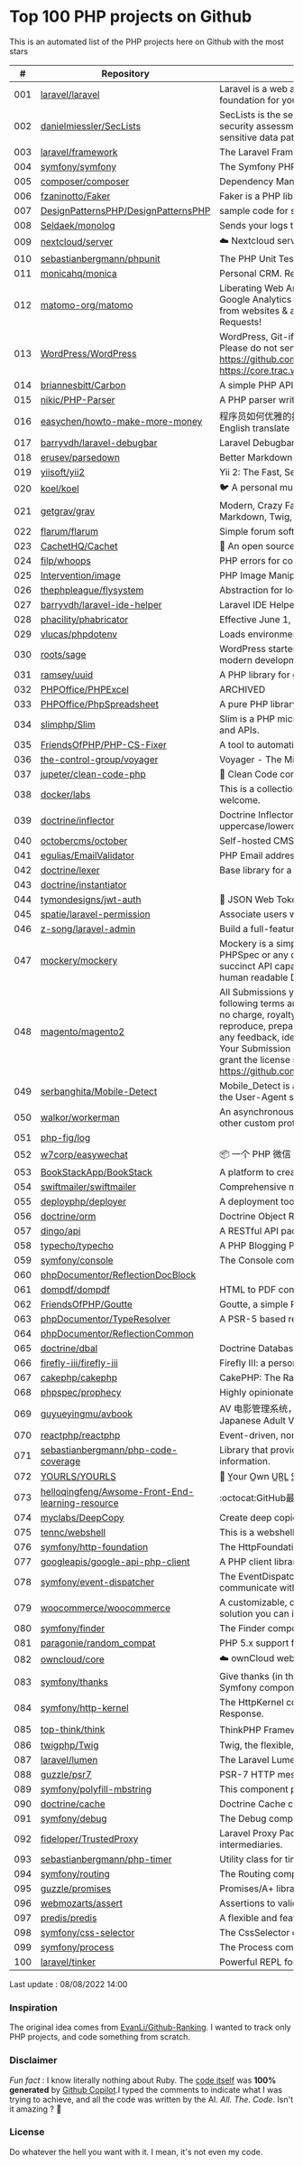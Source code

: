 # Top 100 PHP projects on Github

This is an automated list of the PHP projects here on Github with the most stars

| # | Repository | Description | Stars | Forks |
|---|------------|-------------|-------|-------|
| 001 | [laravel/laravel](https://github.com/laravel/laravel) | Laravel is a web application framework with expressive, elegant syntax. We’ve already laid the foundation for your next big idea — freeing you to create without sweating the small things. | 70552 | 22830 |
| 002 | [danielmiessler/SecLists](https://github.com/danielmiessler/SecLists) | SecLists is the security tester's companion. It's a collection of multiple types of lists used during security assessments, collected in one place. List types include usernames, passwords, URLs, sensitive data patterns, fuzzing payloads, web shells, and many more. | 40733 | 20599 |
| 003 | [laravel/framework](https://github.com/laravel/framework) | The Laravel Framework. | 27578 | 9429 |
| 004 | [symfony/symfony](https://github.com/symfony/symfony) | The Symfony PHP framework | 27303 | 8784 |
| 005 | [composer/composer](https://github.com/composer/composer) | Dependency Manager for PHP | 26804 | 6402 |
| 006 | [fzaninotto/Faker](https://github.com/fzaninotto/Faker) | Faker is a PHP library that generates fake data for you | 26540 | 3413 |
| 007 | [DesignPatternsPHP/DesignPatternsPHP](https://github.com/DesignPatternsPHP/DesignPatternsPHP) | sample code for several design patterns in PHP 8 | 20702 | 4442 |
| 008 | [Seldaek/monolog](https://github.com/Seldaek/monolog) | Sends your logs to files, sockets, inboxes, databases and various web services | 19823 | 1828 |
| 009 | [nextcloud/server](https://github.com/nextcloud/server) | ☁️ Nextcloud server, a safe home for all your data | 19677 | 3149 |
| 010 | [sebastianbergmann/phpunit](https://github.com/sebastianbergmann/phpunit) | The PHP Unit Testing framework. | 18591 | 2111 |
| 011 | [monicahq/monica](https://github.com/monicahq/monica) | Personal CRM. Remember everything about your friends, family and business relationships. | 16909 | 1717 |
| 012 | [matomo-org/matomo](https://github.com/matomo-org/matomo) | Liberating Web Analytics. Star us on Github? +1. Matomo is the leading open alternative to Google Analytics that gives you full control over your data. Matomo lets you easily collect data from websites & apps and visualise this data and extract insights. Privacy is built-in. We love Pull Requests!  | 16641 | 2341 |
| 013 | [WordPress/WordPress](https://github.com/WordPress/WordPress) | WordPress, Git-ified. This repository is just a mirror of the WordPress subversion repository. Please do not send pull requests. Submit pull requests to https://github.com/WordPress/wordpress-develop and patches to https://core.trac.wordpress.org/ instead. | 16494 | 11477 |
| 014 | [briannesbitt/Carbon](https://github.com/briannesbitt/Carbon) | A simple PHP API extension for DateTime. | 15859 | 1221 |
| 015 | [nikic/PHP-Parser](https://github.com/nikic/PHP-Parser) | A PHP parser written in PHP | 15562 | 887 |
| 016 | [easychen/howto-make-more-money](https://github.com/easychen/howto-make-more-money) | 程序员如何优雅的挣零花钱，2.0版，升级为小书了。Most of this not work outside China , so no English translate | 15470 | 1640 |
| 017 | [barryvdh/laravel-debugbar](https://github.com/barryvdh/laravel-debugbar) | Laravel Debugbar (Integrates PHP Debug Bar) | 14277 | 1396 |
| 018 | [erusev/parsedown](https://github.com/erusev/parsedown) | Better Markdown Parser in PHP | 14204 | 1086 |
| 019 | [yiisoft/yii2](https://github.com/yiisoft/yii2) | Yii 2: The Fast, Secure and Professional PHP Framework | 13977 | 7004 |
| 020 | [koel/koel](https://github.com/koel/koel) | 🐦 A personal music streaming server that works. | 13848 | 1757 |
| 021 | [getgrav/grav](https://github.com/getgrav/grav) | Modern, Crazy Fast, Ridiculously Easy and Amazingly Powerful Flat-File CMS powered by PHP, Markdown, Twig, and Symfony | 13388 | 1351 |
| 022 | [flarum/flarum](https://github.com/flarum/flarum) | Simple forum software for building great communities. | 13183 | 1419 |
| 023 | [CachetHQ/Cachet](https://github.com/CachetHQ/Cachet) | 📛 An open source status page system for everyone. | 12822 | 1541 |
| 024 | [filp/whoops](https://github.com/filp/whoops) | PHP errors for cool kids  | 12794 | 595 |
| 025 | [Intervention/image](https://github.com/Intervention/image) | PHP Image Manipulation | 12744 | 1423 |
| 026 | [thephpleague/flysystem](https://github.com/thephpleague/flysystem) | Abstraction for local and remote filesystems | 12572 | 751 |
| 027 | [barryvdh/laravel-ide-helper](https://github.com/barryvdh/laravel-ide-helper) | Laravel IDE Helper | 12474 | 1084 |
| 028 | [phacility/phabricator](https://github.com/phacility/phabricator) | Effective June 1, 2021: Phabricator is no longer actively maintained. | 12264 | 1654 |
| 029 | [vlucas/phpdotenv](https://github.com/vlucas/phpdotenv) | Loads environment variables from `.env` to `getenv()`, `$_ENV` and `$_SERVER` automagically. | 12059 | 585 |
| 030 | [roots/sage](https://github.com/roots/sage) | WordPress starter theme with Laravel Blade components and templates, Tailwind CSS, and a modern development workflow | 11845 | 3003 |
| 031 | [ramsey/uuid](https://github.com/ramsey/uuid) | A PHP library for generating universally unique identifiers (UUIDs). | 11739 | 469 |
| 032 | [PHPOffice/PHPExcel](https://github.com/PHPOffice/PHPExcel) | ARCHIVED | 11480 | 4188 |
| 033 | [PHPOffice/PhpSpreadsheet](https://github.com/PHPOffice/PhpSpreadsheet) | A pure PHP library for reading and writing spreadsheet files | 11396 | 2742 |
| 034 | [slimphp/Slim](https://github.com/slimphp/Slim) | Slim is a PHP micro framework that helps you quickly write simple yet powerful web applications and APIs. | 11361 | 1932 |
| 035 | [FriendsOfPHP/PHP-CS-Fixer](https://github.com/FriendsOfPHP/PHP-CS-Fixer) | A tool to automatically fix PHP Coding Standards issues | 11289 | 1425 |
| 036 | [the-control-group/voyager](https://github.com/the-control-group/voyager) | Voyager - The Missing Laravel Admin | 11077 | 2604 |
| 037 | [jupeter/clean-code-php](https://github.com/jupeter/clean-code-php) | :bathtub: Clean Code concepts adapted for PHP | 10970 | 2710 |
| 038 | [docker/labs](https://github.com/docker/labs) | This is a collection of tutorials for learning how to use Docker with various tools. Contributions welcome. | 10866 | 5318 |
| 039 | [doctrine/inflector](https://github.com/doctrine/inflector) | Doctrine Inflector is a small library that can perform string manipulations with regard to uppercase/lowercase and singular/plural forms of words. | 10854 | 117 |
| 040 | [octobercms/october](https://github.com/octobercms/october) | Self-hosted CMS platform based on the Laravel PHP Framework. | 10781 | 2265 |
| 041 | [egulias/EmailValidator](https://github.com/egulias/EmailValidator) | PHP Email address validator | 10758 | 166 |
| 042 | [doctrine/lexer](https://github.com/doctrine/lexer) | Base library for a lexer that can be used in Top-Down, Recursive Descent Parsers. | 10696 | 52 |
| 043 | [doctrine/instantiator](https://github.com/doctrine/instantiator) |  | 10632 | 60 |
| 044 | [tymondesigns/jwt-auth](https://github.com/tymondesigns/jwt-auth) | 🔐 JSON Web Token Authentication for Laravel & Lumen | 10587 | 1514 |
| 045 | [spatie/laravel-permission](https://github.com/spatie/laravel-permission) | Associate users with roles and permissions | 10579 | 1595 |
| 046 | [z-song/laravel-admin](https://github.com/z-song/laravel-admin) | Build a full-featured administrative interface in ten minutes | 10549 | 2699 |
| 047 | [mockery/mockery](https://github.com/mockery/mockery) | Mockery is a simple yet flexible PHP mock object framework for use in unit testing with PHPUnit, PHPSpec or any other testing framework. Its core goal is to offer a test double framework with a succinct API capable of clearly defining all possible object operations and interactions using a human readable Domain Specific Language (DSL). | 10236 | 447 |
| 048 | [magento/magento2](https://github.com/magento/magento2) | All Submissions you make to Magento Inc. ("Magento") through GitHub are subject to the following terms and conditions: (1) You grant Magento a perpetual, worldwide, non-exclusive, no charge, royalty free, irrevocable license under your applicable copyrights and patents to reproduce, prepare derivative works of, display, publically perform, sublicense and distribute any feedback, ideas, code, or other information (“Submission") you submit through GitHub. (2) Your Submission is an original work of authorship and you are the owner or are legally entitled to grant the license stated above. (3) You agree to the Contributor License Agreement found here:  https://github.com/magento/magento2/blob/master/CONTRIBUTOR_LICENSE_AGREEMENT.html | 10182 | 8973 |
| 049 | [serbanghita/Mobile-Detect](https://github.com/serbanghita/Mobile-Detect) | Mobile_Detect is a lightweight PHP class for detecting mobile devices (including tablets). It uses the User-Agent string combined with specific HTTP headers to detect the mobile environment. | 10055 | 2678 |
| 050 | [walkor/workerman](https://github.com/walkor/workerman) | An asynchronous event driven PHP socket framework. Supports HTTP, Websocket, SSL and other custom protocols. PHP>=5.4. | 9988 | 2214 |
| 051 | [php-fig/log](https://github.com/php-fig/log) |  | 9974 | 165 |
| 052 | [w7corp/easywechat](https://github.com/w7corp/easywechat) | 📦 一个 PHP 微信 SDK | 9882 | 2402 |
| 053 | [BookStackApp/BookStack](https://github.com/BookStackApp/BookStack) | A platform to create documentation/wiki content built with PHP & Laravel | 9775 | 1335 |
| 054 | [swiftmailer/swiftmailer](https://github.com/swiftmailer/swiftmailer) | Comprehensive mailing tools for PHP | 9557 | 827 |
| 055 | [deployphp/deployer](https://github.com/deployphp/deployer) | A deployment tool written in PHP with support for popular frameworks out of the box | 9408 | 1406 |
| 056 | [doctrine/orm](https://github.com/doctrine/orm) | Doctrine Object Relational Mapper (ORM) | 9309 | 2421 |
| 057 | [dingo/api](https://github.com/dingo/api) | A RESTful API package for the Laravel and Lumen frameworks. | 9279 | 1278 |
| 058 | [typecho/typecho](https://github.com/typecho/typecho) | A PHP Blogging Platform. Simple and Powerful. | 9247 | 1818 |
| 059 | [symfony/console](https://github.com/symfony/console) | The Console component eases the creation of beautiful and testable command line interfaces. | 9231 | 247 |
| 060 | [phpDocumentor/ReflectionDocBlock](https://github.com/phpDocumentor/ReflectionDocBlock) |  | 9097 | 101 |
| 061 | [dompdf/dompdf](https://github.com/dompdf/dompdf) | HTML to PDF converter for PHP | 9010 | 1667 |
| 062 | [FriendsOfPHP/Goutte](https://github.com/FriendsOfPHP/Goutte) | Goutte, a simple PHP Web Scraper | 9007 | 1014 |
| 063 | [phpDocumentor/TypeResolver](https://github.com/phpDocumentor/TypeResolver) | A PSR-5 based resolver of Class names, Types and Structural Element Names | 8898 | 42 |
| 064 | [phpDocumentor/ReflectionCommon](https://github.com/phpDocumentor/ReflectionCommon) |  | 8801 | 20 |
| 065 | [doctrine/dbal](https://github.com/doctrine/dbal) | Doctrine Database Abstraction Layer | 8758 | 1208 |
| 066 | [firefly-iii/firefly-iii](https://github.com/firefly-iii/firefly-iii) | Firefly III: a personal finances manager | 8579 | 901 |
| 067 | [cakephp/cakephp](https://github.com/cakephp/cakephp) | CakePHP: The Rapid Development Framework for PHP - Official Repository | 8525 | 3467 |
| 068 | [phpspec/prophecy](https://github.com/phpspec/prophecy) | Highly opinionated mocking framework for PHP 5.3+ | 8481 | 230 |
| 069 | [guyueyingmu/avbook](https://github.com/guyueyingmu/avbook) | AV 电影管理系统， avmoo , javbus , javlibrary 爬虫，线上 AV 影片图书馆，AV 磁力链接数据库，Japanese Adult Video Library,Adult Video Magnet Links - Japanese Adult Video Database | 8475 | 1975 |
| 070 | [reactphp/reactphp](https://github.com/reactphp/reactphp) | Event-driven, non-blocking I/O with PHP. | 8388 | 748 |
| 071 | [sebastianbergmann/php-code-coverage](https://github.com/sebastianbergmann/php-code-coverage) | Library that provides collection, processing, and rendering functionality for PHP code coverage information. | 8343 | 358 |
| 072 | [YOURLS/YOURLS](https://github.com/YOURLS/YOURLS) | 🔗 Y̲our O̲wn U̲R̲L̲ S̲hortener - the 𝑑𝑒 𝑓𝑎𝑐𝑡𝑜 standard self hosted URL shortener in PHP | 8311 | 1734 |
| 073 | [helloqingfeng/Awsome-Front-End-learning-resource](https://github.com/helloqingfeng/Awsome-Front-End-learning-resource) | :octocat:GitHub最全的前端资源汇总仓库（包括前端学习、开发资源、求职面试等） | 8294 | 1816 |
| 074 | [myclabs/DeepCopy](https://github.com/myclabs/DeepCopy) | Create deep copies (clones) of your objects | 8291 | 87 |
| 075 | [tennc/webshell](https://github.com/tennc/webshell) | This is a webshell open source project | 8251 | 5333 |
| 076 | [symfony/http-foundation](https://github.com/symfony/http-foundation) | The HttpFoundation component defines an object-oriented layer for the HTTP specification. | 8244 | 281 |
| 077 | [googleapis/google-api-php-client](https://github.com/googleapis/google-api-php-client) | A PHP client library for accessing Google APIs | 8197 | 3455 |
| 078 | [symfony/event-dispatcher](https://github.com/symfony/event-dispatcher) | The EventDispatcher component provides tools that allow your application components to communicate with each other by dispatching events and listening to them. | 8121 | 68 |
| 079 | [woocommerce/woocommerce](https://github.com/woocommerce/woocommerce) | A customizable, open-source eCommerce platform built on WordPress. Build any commerce solution you can imagine. | 8090 | 10327 |
| 080 | [symfony/finder](https://github.com/symfony/finder) | The Finder component finds files and directories via an intuitive fluent interface. | 8028 | 55 |
| 081 | [paragonie/random_compat](https://github.com/paragonie/random_compat) | PHP 5.x support for random_bytes() and random_int() | 8009 | 119 |
| 082 | [owncloud/core](https://github.com/owncloud/core) | :cloud: ownCloud web server core (Files, DAV, etc.) | 7818 | 2067 |
| 083 | [symfony/thanks](https://github.com/symfony/thanks) | Give thanks (in the form of a GitHub ★) to your fellow PHP package maintainers (not limited to Symfony components)! | 7720 | 41 |
| 084 | [symfony/http-kernel](https://github.com/symfony/http-kernel) | The HttpKernel component provides a structured process for converting a Request into a Response. | 7716 | 88 |
| 085 | [top-think/think](https://github.com/top-think/think) | ThinkPHP Framework ——十年匠心的高性能PHP框架 | 7706 | 1651 |
| 086 | [twigphp/Twig](https://github.com/twigphp/Twig) | Twig, the flexible, fast, and secure template language for PHP | 7575 | 1176 |
| 087 | [laravel/lumen](https://github.com/laravel/lumen) | The Laravel Lumen Framework. | 7550 | 999 |
| 088 | [guzzle/psr7](https://github.com/guzzle/psr7) | PSR-7 HTTP message library | 7522 | 261 |
| 089 | [symfony/polyfill-mbstring](https://github.com/symfony/polyfill-mbstring) | This component provides a partial, native PHP implementation for the Mbstring extension. | 7492 | 36 |
| 090 | [doctrine/cache](https://github.com/doctrine/cache) | Doctrine Cache component | 7488 | 214 |
| 091 | [symfony/debug](https://github.com/symfony/debug) | The Debug component provides tools to ease debugging PHP code. | 7319 | 54 |
| 092 | [fideloper/TrustedProxy](https://github.com/fideloper/TrustedProxy) | Laravel Proxy Package for handling sessions when behind load balancers or other intermediaries. | 7277 | 110 |
| 093 | [sebastianbergmann/php-timer](https://github.com/sebastianbergmann/php-timer) | Utility class for timing | 7275 | 59 |
| 094 | [symfony/routing](https://github.com/symfony/routing) | The Routing component maps an HTTP request to a set of configuration variables. | 7223 | 92 |
| 095 | [guzzle/promises](https://github.com/guzzle/promises) | Promises/A+ library for PHP with synchronous support | 7213 | 109 |
| 096 | [webmozarts/assert](https://github.com/webmozarts/assert) | Assertions to validate method input/output with nice error messages. | 7140 | 127 |
| 097 | [predis/predis](https://github.com/predis/predis) | A flexible and feature-complete Redis client for PHP. | 7138 | 947 |
| 098 | [symfony/css-selector](https://github.com/symfony/css-selector) | The CssSelector component converts CSS selectors to XPath expressions. | 7091 | 41 |
| 099 | [symfony/process](https://github.com/symfony/process) | The Process component executes commands in sub-processes. | 7068 | 101 |
| 100 | [laravel/tinker](https://github.com/laravel/tinker) | Powerful REPL for the Laravel framework. | 7058 | 113 |


Last update : 08/08/2022 14:00



### Inspiration

The original idea comes from [EvanLi/Github-Ranking](https://github.com/EvanLi/Github-Ranking). I wanted to track only PHP projects, and code something from scratch.

### Disclaimer

*Fun fact* : I know literally nothing about Ruby. The [code itself](https://github.com/ozh/top_100_PHP_projects/blob/master/parse.rb) was **100% generated** by [Github Copilot](https://copilot.github.com/).I typed the comments to indicate what I was trying to achieve, and all the code was written by the AI. *All. The. Code*. Isn't it amazing ? 🤩

### License

Do whatever the hell you want with it. I mean, it's not even my code.
